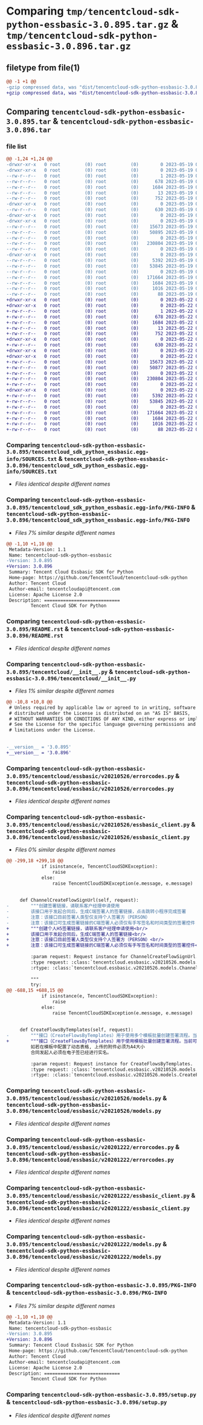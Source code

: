 # Comparing `tmp/tencentcloud-sdk-python-essbasic-3.0.895.tar.gz` & `tmp/tencentcloud-sdk-python-essbasic-3.0.896.tar.gz`

## filetype from file(1)

```diff
@@ -1 +1 @@
-gzip compressed data, was "dist/tencentcloud-sdk-python-essbasic-3.0.895.tar", last modified: Fri May 19 02:50:59 2023, max compression
+gzip compressed data, was "dist/tencentcloud-sdk-python-essbasic-3.0.896.tar", last modified: Mon May 22 00:23:06 2023, max compression
```

## Comparing `tencentcloud-sdk-python-essbasic-3.0.895.tar` & `tencentcloud-sdk-python-essbasic-3.0.896.tar`

### file list

```diff
@@ -1,24 +1,24 @@
-drwxr-xr-x   0 root         (0) root         (0)        0 2023-05-19 02:50:59.000000 tencentcloud-sdk-python-essbasic-3.0.895/
-drwxr-xr-x   0 root         (0) root         (0)        0 2023-05-19 02:50:59.000000 tencentcloud-sdk-python-essbasic-3.0.895/tencentcloud_sdk_python_essbasic.egg-info/
--rw-r--r--   0 root         (0) root         (0)        1 2023-05-19 02:50:59.000000 tencentcloud-sdk-python-essbasic-3.0.895/tencentcloud_sdk_python_essbasic.egg-info/dependency_links.txt
--rw-r--r--   0 root         (0) root         (0)      678 2023-05-19 02:50:59.000000 tencentcloud-sdk-python-essbasic-3.0.895/tencentcloud_sdk_python_essbasic.egg-info/SOURCES.txt
--rw-r--r--   0 root         (0) root         (0)     1684 2023-05-19 02:50:59.000000 tencentcloud-sdk-python-essbasic-3.0.895/tencentcloud_sdk_python_essbasic.egg-info/PKG-INFO
--rw-r--r--   0 root         (0) root         (0)       13 2023-05-19 02:50:59.000000 tencentcloud-sdk-python-essbasic-3.0.895/tencentcloud_sdk_python_essbasic.egg-info/top_level.txt
--rw-r--r--   0 root         (0) root         (0)      752 2023-05-19 02:50:58.000000 tencentcloud-sdk-python-essbasic-3.0.895/README.rst
-drwxr-xr-x   0 root         (0) root         (0)        0 2023-05-19 02:50:59.000000 tencentcloud-sdk-python-essbasic-3.0.895/tencentcloud/
--rw-r--r--   0 root         (0) root         (0)      630 2023-05-19 02:50:58.000000 tencentcloud-sdk-python-essbasic-3.0.895/tencentcloud/__init__.py
-drwxr-xr-x   0 root         (0) root         (0)        0 2023-05-19 02:50:59.000000 tencentcloud-sdk-python-essbasic-3.0.895/tencentcloud/essbasic/
-drwxr-xr-x   0 root         (0) root         (0)        0 2023-05-19 02:50:59.000000 tencentcloud-sdk-python-essbasic-3.0.895/tencentcloud/essbasic/v20210526/
--rw-r--r--   0 root         (0) root         (0)    15673 2023-05-19 02:50:58.000000 tencentcloud-sdk-python-essbasic-3.0.895/tencentcloud/essbasic/v20210526/errorcodes.py
--rw-r--r--   0 root         (0) root         (0)    50895 2023-05-19 02:50:58.000000 tencentcloud-sdk-python-essbasic-3.0.895/tencentcloud/essbasic/v20210526/essbasic_client.py
--rw-r--r--   0 root         (0) root         (0)        0 2023-05-19 02:50:58.000000 tencentcloud-sdk-python-essbasic-3.0.895/tencentcloud/essbasic/v20210526/__init__.py
--rw-r--r--   0 root         (0) root         (0)   230804 2023-05-19 02:50:58.000000 tencentcloud-sdk-python-essbasic-3.0.895/tencentcloud/essbasic/v20210526/models.py
--rw-r--r--   0 root         (0) root         (0)        0 2023-05-19 02:50:58.000000 tencentcloud-sdk-python-essbasic-3.0.895/tencentcloud/essbasic/__init__.py
-drwxr-xr-x   0 root         (0) root         (0)        0 2023-05-19 02:50:59.000000 tencentcloud-sdk-python-essbasic-3.0.895/tencentcloud/essbasic/v20201222/
--rw-r--r--   0 root         (0) root         (0)     5392 2023-05-19 02:50:58.000000 tencentcloud-sdk-python-essbasic-3.0.895/tencentcloud/essbasic/v20201222/errorcodes.py
--rw-r--r--   0 root         (0) root         (0)    53845 2023-05-19 02:50:58.000000 tencentcloud-sdk-python-essbasic-3.0.895/tencentcloud/essbasic/v20201222/essbasic_client.py
--rw-r--r--   0 root         (0) root         (0)        0 2023-05-19 02:50:58.000000 tencentcloud-sdk-python-essbasic-3.0.895/tencentcloud/essbasic/v20201222/__init__.py
--rw-r--r--   0 root         (0) root         (0)   171664 2023-05-19 02:50:58.000000 tencentcloud-sdk-python-essbasic-3.0.895/tencentcloud/essbasic/v20201222/models.py
--rw-r--r--   0 root         (0) root         (0)     1684 2023-05-19 02:50:59.000000 tencentcloud-sdk-python-essbasic-3.0.895/PKG-INFO
--rw-r--r--   0 root         (0) root         (0)     1016 2023-05-19 02:50:58.000000 tencentcloud-sdk-python-essbasic-3.0.895/setup.py
--rw-r--r--   0 root         (0) root         (0)       88 2023-05-19 02:50:59.000000 tencentcloud-sdk-python-essbasic-3.0.895/setup.cfg
+drwxr-xr-x   0 root         (0) root         (0)        0 2023-05-22 00:23:06.000000 tencentcloud-sdk-python-essbasic-3.0.896/
+drwxr-xr-x   0 root         (0) root         (0)        0 2023-05-22 00:23:06.000000 tencentcloud-sdk-python-essbasic-3.0.896/tencentcloud_sdk_python_essbasic.egg-info/
+-rw-r--r--   0 root         (0) root         (0)        1 2023-05-22 00:23:06.000000 tencentcloud-sdk-python-essbasic-3.0.896/tencentcloud_sdk_python_essbasic.egg-info/dependency_links.txt
+-rw-r--r--   0 root         (0) root         (0)      678 2023-05-22 00:23:06.000000 tencentcloud-sdk-python-essbasic-3.0.896/tencentcloud_sdk_python_essbasic.egg-info/SOURCES.txt
+-rw-r--r--   0 root         (0) root         (0)     1684 2023-05-22 00:23:06.000000 tencentcloud-sdk-python-essbasic-3.0.896/tencentcloud_sdk_python_essbasic.egg-info/PKG-INFO
+-rw-r--r--   0 root         (0) root         (0)       13 2023-05-22 00:23:06.000000 tencentcloud-sdk-python-essbasic-3.0.896/tencentcloud_sdk_python_essbasic.egg-info/top_level.txt
+-rw-r--r--   0 root         (0) root         (0)      752 2023-05-22 00:23:06.000000 tencentcloud-sdk-python-essbasic-3.0.896/README.rst
+drwxr-xr-x   0 root         (0) root         (0)        0 2023-05-22 00:23:06.000000 tencentcloud-sdk-python-essbasic-3.0.896/tencentcloud/
+-rw-r--r--   0 root         (0) root         (0)      630 2023-05-22 00:23:06.000000 tencentcloud-sdk-python-essbasic-3.0.896/tencentcloud/__init__.py
+drwxr-xr-x   0 root         (0) root         (0)        0 2023-05-22 00:23:06.000000 tencentcloud-sdk-python-essbasic-3.0.896/tencentcloud/essbasic/
+drwxr-xr-x   0 root         (0) root         (0)        0 2023-05-22 00:23:06.000000 tencentcloud-sdk-python-essbasic-3.0.896/tencentcloud/essbasic/v20210526/
+-rw-r--r--   0 root         (0) root         (0)    15673 2023-05-22 00:23:06.000000 tencentcloud-sdk-python-essbasic-3.0.896/tencentcloud/essbasic/v20210526/errorcodes.py
+-rw-r--r--   0 root         (0) root         (0)    50877 2023-05-22 00:23:06.000000 tencentcloud-sdk-python-essbasic-3.0.896/tencentcloud/essbasic/v20210526/essbasic_client.py
+-rw-r--r--   0 root         (0) root         (0)        0 2023-05-22 00:23:06.000000 tencentcloud-sdk-python-essbasic-3.0.896/tencentcloud/essbasic/v20210526/__init__.py
+-rw-r--r--   0 root         (0) root         (0)   230804 2023-05-22 00:23:06.000000 tencentcloud-sdk-python-essbasic-3.0.896/tencentcloud/essbasic/v20210526/models.py
+-rw-r--r--   0 root         (0) root         (0)        0 2023-05-22 00:23:06.000000 tencentcloud-sdk-python-essbasic-3.0.896/tencentcloud/essbasic/__init__.py
+drwxr-xr-x   0 root         (0) root         (0)        0 2023-05-22 00:23:06.000000 tencentcloud-sdk-python-essbasic-3.0.896/tencentcloud/essbasic/v20201222/
+-rw-r--r--   0 root         (0) root         (0)     5392 2023-05-22 00:23:06.000000 tencentcloud-sdk-python-essbasic-3.0.896/tencentcloud/essbasic/v20201222/errorcodes.py
+-rw-r--r--   0 root         (0) root         (0)    53845 2023-05-22 00:23:06.000000 tencentcloud-sdk-python-essbasic-3.0.896/tencentcloud/essbasic/v20201222/essbasic_client.py
+-rw-r--r--   0 root         (0) root         (0)        0 2023-05-22 00:23:06.000000 tencentcloud-sdk-python-essbasic-3.0.896/tencentcloud/essbasic/v20201222/__init__.py
+-rw-r--r--   0 root         (0) root         (0)   171664 2023-05-22 00:23:06.000000 tencentcloud-sdk-python-essbasic-3.0.896/tencentcloud/essbasic/v20201222/models.py
+-rw-r--r--   0 root         (0) root         (0)     1684 2023-05-22 00:23:06.000000 tencentcloud-sdk-python-essbasic-3.0.896/PKG-INFO
+-rw-r--r--   0 root         (0) root         (0)     1016 2023-05-22 00:23:06.000000 tencentcloud-sdk-python-essbasic-3.0.896/setup.py
+-rw-r--r--   0 root         (0) root         (0)       88 2023-05-22 00:23:06.000000 tencentcloud-sdk-python-essbasic-3.0.896/setup.cfg
```

### Comparing `tencentcloud-sdk-python-essbasic-3.0.895/tencentcloud_sdk_python_essbasic.egg-info/SOURCES.txt` & `tencentcloud-sdk-python-essbasic-3.0.896/tencentcloud_sdk_python_essbasic.egg-info/SOURCES.txt`

 * *Files identical despite different names*

### Comparing `tencentcloud-sdk-python-essbasic-3.0.895/tencentcloud_sdk_python_essbasic.egg-info/PKG-INFO` & `tencentcloud-sdk-python-essbasic-3.0.896/tencentcloud_sdk_python_essbasic.egg-info/PKG-INFO`

 * *Files 7% similar despite different names*

```diff
@@ -1,10 +1,10 @@
 Metadata-Version: 1.1
 Name: tencentcloud-sdk-python-essbasic
-Version: 3.0.895
+Version: 3.0.896
 Summary: Tencent Cloud Essbasic SDK for Python
 Home-page: https://github.com/TencentCloud/tencentcloud-sdk-python
 Author: Tencent Cloud
 Author-email: tencentcloudapi@tencent.com
 License: Apache License 2.0
 Description: ============================
         Tencent Cloud SDK for Python
```

### Comparing `tencentcloud-sdk-python-essbasic-3.0.895/README.rst` & `tencentcloud-sdk-python-essbasic-3.0.896/README.rst`

 * *Files identical despite different names*

### Comparing `tencentcloud-sdk-python-essbasic-3.0.895/tencentcloud/__init__.py` & `tencentcloud-sdk-python-essbasic-3.0.896/tencentcloud/__init__.py`

 * *Files 1% similar despite different names*

```diff
@@ -10,8 +10,8 @@
 # Unless required by applicable law or agreed to in writing, software
 # distributed under the License is distributed on an "AS IS" BASIS,
 # WITHOUT WARRANTIES OR CONDITIONS OF ANY KIND, either express or implied.
 # See the License for the specific language governing permissions and
 # limitations under the License.
 
 
-__version__ = '3.0.895'
+__version__ = '3.0.896'
```

### Comparing `tencentcloud-sdk-python-essbasic-3.0.895/tencentcloud/essbasic/v20210526/errorcodes.py` & `tencentcloud-sdk-python-essbasic-3.0.896/tencentcloud/essbasic/v20210526/errorcodes.py`

 * *Files identical despite different names*

### Comparing `tencentcloud-sdk-python-essbasic-3.0.895/tencentcloud/essbasic/v20210526/essbasic_client.py` & `tencentcloud-sdk-python-essbasic-3.0.896/tencentcloud/essbasic/v20210526/essbasic_client.py`

 * *Files 0% similar despite different names*

```diff
@@ -299,18 +299,18 @@
             if isinstance(e, TencentCloudSDKException):
                 raise
             else:
                 raise TencentCloudSDKException(e.message, e.message)
 
 
     def ChannelCreateFlowSignUrl(self, request):
-        """创建签署链接，请联系客户经理申请使用
-        该接口用于发起合同后，生成C端签署人的签署链接，点击跳转小程序完成签署
-        注意：该接口目前签署人类型仅支持个人签署方（PERSON）
-        注意：该接口可生成签署链接的C端签署人必须仅有手写签名和时间类型的签署控件
+        """创建个人H5签署链接，请联系客户经理申请使用<br/>
+        该接口用于发起合同后，生成C端签署人的签署链接<br/>
+        注意：该接口目前签署人类型仅支持个人签署方（PERSON）<br/>
+        注意：该接口可生成签署链接的C端签署人必须仅有手写签名和时间类型的签署控件<br/>
 
         :param request: Request instance for ChannelCreateFlowSignUrl.
         :type request: :class:`tencentcloud.essbasic.v20210526.models.ChannelCreateFlowSignUrlRequest`
         :rtype: :class:`tencentcloud.essbasic.v20210526.models.ChannelCreateFlowSignUrlResponse`
 
         """
         try:
@@ -688,15 +688,15 @@
             if isinstance(e, TencentCloudSDKException):
                 raise
             else:
                 raise TencentCloudSDKException(e.message, e.message)
 
 
     def CreateFlowsByTemplates(self, request):
-        """接口（CreateFlowsByTemplates）用于使用多个模板批量创建签署流程。当前可批量发起合同（签署流程）数量最大为20个。
+        """接口（CreateFlowsByTemplates）用于使用模板批量创建签署流程。当前可批量发起合同（签署流程）数量为1-20个。
         如若在模板中配置了动态表格, 上传的附件必须为A4大小
         合同发起人必须在电子签已经进行实名。
 
         :param request: Request instance for CreateFlowsByTemplates.
         :type request: :class:`tencentcloud.essbasic.v20210526.models.CreateFlowsByTemplatesRequest`
         :rtype: :class:`tencentcloud.essbasic.v20210526.models.CreateFlowsByTemplatesResponse`
```

### Comparing `tencentcloud-sdk-python-essbasic-3.0.895/tencentcloud/essbasic/v20210526/models.py` & `tencentcloud-sdk-python-essbasic-3.0.896/tencentcloud/essbasic/v20210526/models.py`

 * *Files identical despite different names*

### Comparing `tencentcloud-sdk-python-essbasic-3.0.895/tencentcloud/essbasic/v20201222/errorcodes.py` & `tencentcloud-sdk-python-essbasic-3.0.896/tencentcloud/essbasic/v20201222/errorcodes.py`

 * *Files identical despite different names*

### Comparing `tencentcloud-sdk-python-essbasic-3.0.895/tencentcloud/essbasic/v20201222/essbasic_client.py` & `tencentcloud-sdk-python-essbasic-3.0.896/tencentcloud/essbasic/v20201222/essbasic_client.py`

 * *Files identical despite different names*

### Comparing `tencentcloud-sdk-python-essbasic-3.0.895/tencentcloud/essbasic/v20201222/models.py` & `tencentcloud-sdk-python-essbasic-3.0.896/tencentcloud/essbasic/v20201222/models.py`

 * *Files identical despite different names*

### Comparing `tencentcloud-sdk-python-essbasic-3.0.895/PKG-INFO` & `tencentcloud-sdk-python-essbasic-3.0.896/PKG-INFO`

 * *Files 7% similar despite different names*

```diff
@@ -1,10 +1,10 @@
 Metadata-Version: 1.1
 Name: tencentcloud-sdk-python-essbasic
-Version: 3.0.895
+Version: 3.0.896
 Summary: Tencent Cloud Essbasic SDK for Python
 Home-page: https://github.com/TencentCloud/tencentcloud-sdk-python
 Author: Tencent Cloud
 Author-email: tencentcloudapi@tencent.com
 License: Apache License 2.0
 Description: ============================
         Tencent Cloud SDK for Python
```

### Comparing `tencentcloud-sdk-python-essbasic-3.0.895/setup.py` & `tencentcloud-sdk-python-essbasic-3.0.896/setup.py`

 * *Files identical despite different names*

